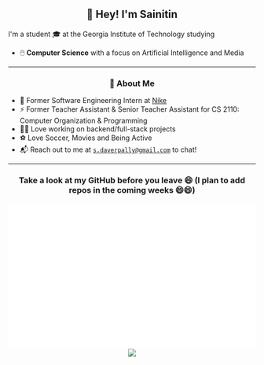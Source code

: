 <h2 align="center">👋 Hey! I'm Sainitin</h2>

I'm a student 🎓 at the Georgia Institute of Technology studying

- 🖱️ **Computer Science** with a focus on Artificial Intelligence and Media

-------

<h3 align="center">🍎 About Me</h3>

- 👟 Former Software Engineering Intern at [Nike](nike.com)
- ⚡ Former Teacher Assistant & Senior Teacher Assistant for CS 2110: Computer Organization & Programming
- 👨‍💻 Love working on backend/full-stack projects
- ⚽ Love Soccer, Movies and Being Active
- 📬 Reach out to me at [`s.daverpally@gmail.com`](mailto:s.daverpally@gmail.com) to chat!

-------

<h3 align="center">Take a look at my GitHub before you leave 😄 (I plan to add repos in the coming weeks 😄😄)</h3>
<p align="center">
  <img src="https://raw.githubusercontent.com/SainitinD/github_stats/master/generated/overview.svg" />
  <br>
  <img src="https://leetcode-stats-six.vercel.app/?username=sainitindav" />
</p>

